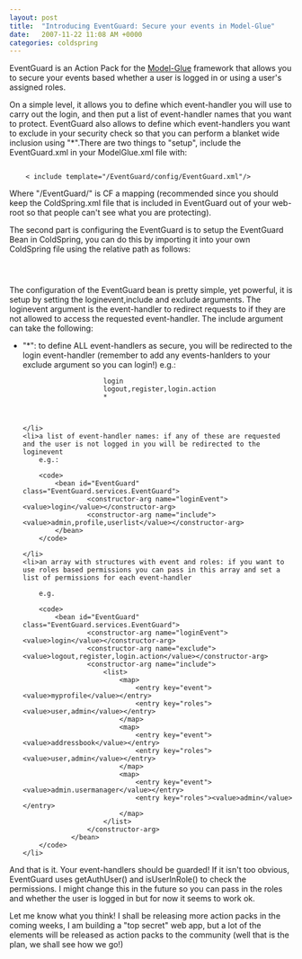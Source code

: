 ```yaml
---
layout: post
title:  "Introducing EventGuard: Secure your events in Model-Glue"
date:   2007-11-22 11:08 AM +0000
categories: coldspring
---
```

EventGuard is an Action Pack for the <a href="http://www.model-glue.com/" title="The Model-Glue Framework">Model-Glue</a> framework that allows you to secure your events based whether a user is logged in or using a user's assigned roles.

On a simple level, it allows you to define which event-handler you will use to carry out the login, and then put a list of event-handler names that you want to protect. EventGuard also allows to define which event-handlers you want to exclude in your security check so that you can perform a blanket wide inclusion using "*".There are two things to "setup", include the EventGuard.xml in your ModelGlue.xml file with:

<code>
	< include template="/EventGuard/config/EventGuard.xml"/>
</code>

Where "/EventGuard/" is CF a mapping (recommended since you should keep the ColdSpring.xml file that is included in EventGuard out of your web-root so that people can't see what you are protecting). 

The second part is configuring the EventGuard is to setup the EventGuard Bean in ColdSpring, you can do this by importing it into your own ColdSpring file using the relative path as follows:

<code>
	<import resource="../../EventGuard/config/ColdSpring.xml" />
</code>


The configuration of the EventGuard bean is pretty simple, yet powerful, it is setup by setting the loginevent,include and exclude arguments.
The loginevent argument is the event-handler to redirect requests to if they are not allowed to access the requested event-handler.
The include argument can take the following: 

<ul>
	<li>"*": to define ALL event-handlers as secure, you will be redirected to the login event-handler (remember to add any events-hanlders to your exclude argument so you can login!)
		e.g.:
		<code>
			<bean id="EventGuard" class="EventGuard.services.EventGuard">
					<constructor-arg name="loginEvent"><value>login</value></constructor-arg>
					<constructor-arg name="exclude"><value>logout,register,login.action</value></constructor-arg>
					<constructor-arg name="include"><value>*</value></constructor-arg>
			</bean>
		</code>
		
	</li>
	<li>a list of event-handler names: if any of these are requested and the user is not logged in you will be redirected to the loginevent
		e.g.:
		
		<code>
			<bean id="EventGuard" class="EventGuard.services.EventGuard">
					<constructor-arg name="loginEvent"><value>login</value></constructor-arg>
					<constructor-arg name="include"><value>admin,profile,userlist</value></constructor-arg>
			</bean>	
		</code>
		
	</li>
	<li>an array with structures with event and roles: if you want to use roles based permissions you can pass in this array and set a list of permissions for each event-handler
		
		e.g.
		
		<code>
			<bean id="EventGuard" class="EventGuard.services.EventGuard">
					<constructor-arg name="loginEvent"><value>login</value></constructor-arg>
					<constructor-arg name="exclude"><value>logout,register,login.action</value></constructor-arg>
					<constructor-arg name="include">
						<list>
							<map>
								<entry key="event"><value>myprofile</value></entry>
								<entry key="roles"><value>user,admin</value></entry>
							</map>
							<map>
								<entry key="event"><value>addressbook</value></entry>
								<entry key="roles"><value>user,admin</value></entry>
							</map>
							<map>
								<entry key="event"><value>admin.usermanager</value></entry>
								<entry key="roles"><value>admin</value></entry>
							</map>
						</list>
					</constructor-arg>
				</bean>
		</code>
	</li>
</ul>

And that is it. Your event-handlers should be guarded! If it isn't too obvious, EventGuard uses getAuthUser() and isUserInRole() to check the permissions. I might change this in the future so you can pass in the roles and whether the user is logged in but for now it seems to work ok.

Let me know what you think! I shall be releasing more action packs in the coming weeks, I am building a "top secret" web app, but a lot of the elements will be released as action packs to the community (well that is the plan, we shall see how we go!)
